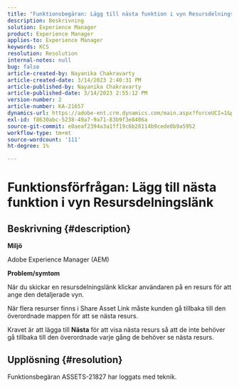 ```yaml
---
title: "Funktionsbegäran: Lägg till nästa funktion i vyn Resursdelningslänk"
description: Beskrivning
solution: Experience Manager
product: Experience Manager
applies-to: Experience Manager
keywords: KCS
resolution: Resolution
internal-notes: null
bug: false
article-created-by: Nayanika Chakravarty
article-created-date: 3/14/2023 2:40:31 PM
article-published-by: Nayanika Chakravarty
article-published-date: 3/14/2023 2:55:12 PM
version-number: 2
article-number: KA-21657
dynamics-url: https://adobe-ent.crm.dynamics.com/main.aspx?forceUCI=1&pagetype=entityrecord&etn=knowledgearticle&id=3f5b4c26-76c2-ed11-83ff-6045bd006a22
exl-id: f8630abc-5238-49a7-9a71-83b9f3e8406a
source-git-commit: e0aeaf2394a3a1ff19c6b28114b9cede0b9a5952
workflow-type: tm+mt
source-wordcount: '111'
ht-degree: 1%

---
```


# Funktionsförfrågan: Lägg till nästa funktion i vyn Resursdelningslänk

## Beskrivning {#description}


<b>Miljö</b>

Adobe Experience Manager (AEM)

<b>Problem/symtom</b>

När du skickar en resursdelningslänk klickar användaren på en resurs för att ange den detaljerade vyn.

När flera resurser finns i Share Asset Link måste kunden gå tillbaka till den överordnade mappen för att se nästa resurs.

Kravet är att lägga till <b>Nästa</b> för att visa nästa resurs så att de inte behöver gå tillbaka till den överordnade varje gång de behöver se nästa resurs.


## Upplösning {#resolution}


Funktionsbegäran ASSETS-21827 har loggats med teknik.

